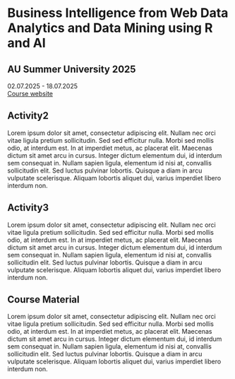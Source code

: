 # Business Intelligence from Web Data Analytics and Data Mining using R and AI

## AU Summer University 2025

02.07.2025 -  18.07.2025 <br>
<a href="https://international.au.dk/education/admissions/summeruniversity/course/courses-2025/business-intelligence-from-web-data-analytics-and-data-mining-using-r-and-ai">Course website</a>

## Activity2
Lorem ipsum dolor sit amet, consectetur adipiscing elit. Nullam nec orci vitae ligula pretium sollicitudin. Sed sed efficitur nulla. Morbi sed mollis odio, at interdum est. In at imperdiet metus, ac placerat elit. Maecenas dictum sit amet arcu in cursus. Integer dictum elementum dui, id interdum sem consequat in. Nullam sapien ligula, elementum id nisi at, convallis sollicitudin elit. Sed luctus pulvinar lobortis. Quisque a diam in arcu vulputate scelerisque. Aliquam lobortis aliquet dui, varius imperdiet libero interdum non.

## Activity3
Lorem ipsum dolor sit amet, consectetur adipiscing elit. Nullam nec orci vitae ligula pretium sollicitudin. Sed sed efficitur nulla. Morbi sed mollis odio, at interdum est. In at imperdiet metus, ac placerat elit. Maecenas dictum sit amet arcu in cursus. Integer dictum elementum dui, id interdum sem consequat in. Nullam sapien ligula, elementum id nisi at, convallis sollicitudin elit. Sed luctus pulvinar lobortis. Quisque a diam in arcu vulputate scelerisque. Aliquam lobortis aliquet dui, varius imperdiet libero interdum non.

## Course Material
Lorem ipsum dolor sit amet, consectetur adipiscing elit. Nullam nec orci vitae ligula pretium sollicitudin. Sed sed efficitur nulla. Morbi sed mollis odio, at interdum est. In at imperdiet metus, ac placerat elit. Maecenas dictum sit amet arcu in cursus. Integer dictum elementum dui, id interdum sem consequat in. Nullam sapien ligula, elementum id nisi at, convallis sollicitudin elit. Sed luctus pulvinar lobortis. Quisque a diam in arcu vulputate scelerisque. Aliquam lobortis aliquet dui, varius imperdiet libero interdum non.